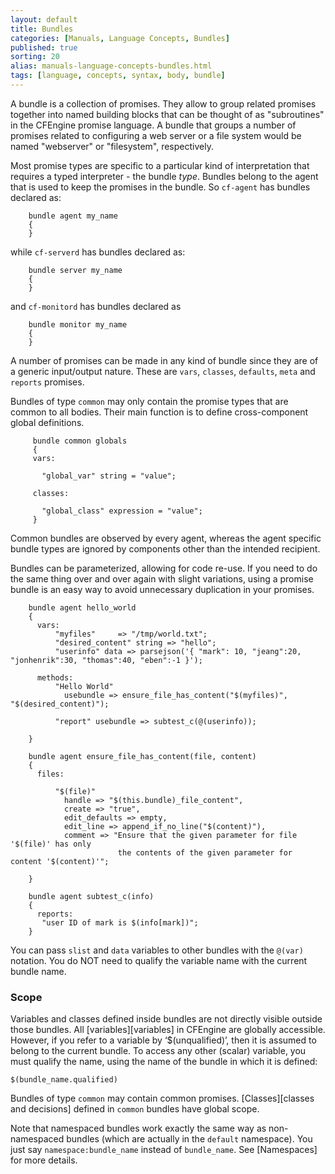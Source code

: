 ```yaml
---
layout: default
title: Bundles
categories: [Manuals, Language Concepts, Bundles]
published: true
sorting: 20
alias: manuals-language-concepts-bundles.html
tags: [language, concepts, syntax, body, bundle]
---
```


A bundle is a collection of promises. They allow to group related promises 
together into named building blocks that can be thought of as "subroutines" in 
the CFEngine promise language. A bundle that groups a number of promises 
related to configuring a web server or a file system would be named 
"webserver" or "filesystem", respectively.

Most promise types are specific to a particular kind of interpretation that 
requires a typed interpreter - the bundle *type*. Bundles belong to the agent 
that is used to keep the promises in the bundle. So `cf-agent` has bundles 
declared as:

```cf3
    bundle agent my_name
    {
    }
```

while `cf-serverd` has bundles declared as:

```cf3
    bundle server my_name
    {
    }
```

and `cf-monitord` has bundles declared as

```cf3
    bundle monitor my_name
    {
    }
```

A number of promises can be made in any kind of bundle since they are of a 
generic input/output nature. These are `vars`, `classes`, `defaults`, `meta` 
and `reports` promises.

Bundles of type `common` may only contain the promise types that are common to 
all bodies. Their main function is to define cross-component global 
definitions.

```cf3
     bundle common globals
     {
     vars:
     
       "global_var" string = "value";
     
     classes:
     
       "global_class" expression = "value";
     }
```

Common bundles are observed by every agent, whereas the agent 
specific bundle types are ignored by components other than the intended 
recipient.

Bundles can be parameterized, allowing for code re-use. If you need to do the 
same thing over and over again with slight variations, using a promise bundle 
is an easy way to avoid unnecessary duplication in your promises.

```
    bundle agent hello_world
    {
      vars:
          "myfiles"     => "/tmp/world.txt";
          "desired_content" string => "hello";
          "userinfo" data => parsejson('{ "mark": 10, "jeang":20, "jonhenrik":30, "thomas":40, "eben":-1 }');

      methods:
          "Hello World"
            usebundle => ensure_file_has_content("$(myfiles)", "$(desired_content)");
        
          "report" usebundle => subtest_c(@(userinfo));
    
    }

    bundle agent ensure_file_has_content(file, content)
    {
      files:
    
          "$(file)"
            handle => "$(this.bundle)_file_content",
            create => "true",
            edit_defaults => empty,
            edit_line => append_if_no_line("$(content)"),
            comment => "Ensure that the given parameter for file '$(file)' has only
                        the contents of the given parameter for content '$(content)'";
    
    }

    bundle agent subtest_c(info)
    {
      reports:
       "user ID of mark is $(info[mark])";
    }
```

You can pass `slist` and `data` variables to other bundles with
the `@(var)` notation.  You do NOT need to qualify the variable name
with the current bundle name.

### Scope

Variables and classes defined inside bundles are not directly visible outside 
those bundles. All [variables][variables] in 
CFEngine are globally accessible. However, if you refer to a variable by 
‘$(unqualified)’, then it is assumed to belong to the current bundle. To 
access any other (scalar) variable, you must qualify the name, using the name 
of the bundle in which it is defined:

    $(bundle_name.qualified)

Bundles of type `common` may contain common promises. 
[Classes][classes and decisions] defined in `common` bundles 
have global scope.

Note that namespaced bundles work exactly the same way as
non-namespaced bundles (which are actually in the `default`
namespace).  You just say `namespace:bundle_name` instead of
`bundle_name`.  See [Namespaces] for more details.
